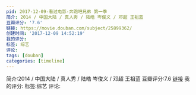 ```yaml
---
pid: 2017-12-09-看过电影-奔跑吧兄弟 第一季
简介: 2014 / 中国大陆 / 真人秀 / 陆皓 岑俊义 / 邓超 王祖蓝
豆瓣评分: '7.6'
链接: https://movie.douban.com/subject/25899362/
创建时间: '2017-12-09 14:52:19'
我的评分:
标签: 综艺
评论:
tags: [douban]
categories: [timeline]
---
```

简介:2014 / 中国大陆 / 真人秀 / 陆皓 岑俊义 / 邓超 王祖蓝
豆瓣评分:7.6
[链接](https://movie.douban.com/subject/25899362/)
我的评分:
标签:综艺
评论:
